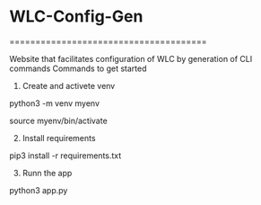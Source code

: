 # WLC-Config-Gen
======================================

Website that facilitates configuration of WLC by generation of CLI commands
Commands to get started

1) Create and activete venv

python3 -m venv myenv

source myenv/bin/activate

2) Install requirements

pip3 install -r requirements.txt

3) Runn the app

python3 app.py
   

